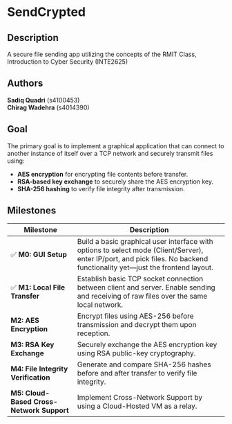 # SendCrypted

## Description
A secure file sending app utilizing the concepts of the RMIT Class, Introduction to Cyber Security (INTE2625) 

## Authors
**Sadiq Quadri** (s4100453)  
**Chirag Wadehra** (s4014390)

## Goal
The primary goal is to implement a graphical application that can connect to another instance of itself over a TCP network and securely transmit files using:

- **AES encryption** for encrypting file contents before transfer.
- **RSA-based key exchange** to securely share the AES encryption key.
- **SHA-256 hashing** to verify file integrity after transmission.

## Milestones

| Milestone | Description |
|----------|-------------|
| ✅ **M0: GUI Setup** | Build a basic graphical user interface with options to select mode (Client/Server), enter IP/port, and pick files. No backend functionality yet—just the frontend layout. |
| ✅ **M1: Local File Transfer** | Establish basic TCP socket connection between client and server. Enable sending and receiving of raw files over the same local network. |
| **M2: AES Encryption** | Encrypt files using AES-256 before transmission and decrypt them upon reception. |
| **M3: RSA Key Exchange** | Securely exchange the AES encryption key using RSA public-key cryptography. |
| **M4: File Integrity Verification** | Generate and compare SHA-256 hashes before and after transfer to verify file integrity. |
| **M5: Cloud-Based Cross-Network Support** | Implement Cross-Network Support by using a Cloud-Hosted VM as a relay. |

